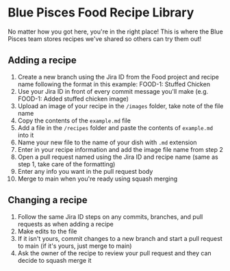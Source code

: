 # Blue Pisces Food Recipe Library

No matter how you got here, you're in the right place! This is where the Blue Pisces team stores recipes we've shared so others can try them out!

## Adding a recipe
1. Create a new branch using the Jira ID from the Food project and recipe name following the format in this example: FOOD-1: Stuffed Chicken
2. Use your Jira ID in front of every commit message you'll make (e.g. FOOD-1: Added stuffed chicken image)
3. Upload an image of your recipe in the `/images` folder, take note of the file name
4. Copy the contents of the `example.md` file
5. Add a file in the `/recipes` folder and paste the contents of `example.md` into it
6. Name your new file to the name of your dish with `.md` extension
7. Enter in your recipe information and add the image file name from step 2
8. Open a pull request named using the Jira ID and recipe name (same as step 1, take care of the formatting)
9. Enter any info you want in the pull request body
10. Merge to main when you're ready using squash merging

## Changing a recipe
 
1. Follow the same Jira ID steps on any commits, branches, and pull requests as when adding a recipe
2. Make edits to the file
3. If it isn't yours, commit changes to a new branch and start a pull request to main (if it's yours, just merge to main)
4. Ask the owner of the recipe to review your pull request and they can decide to squash merge it
